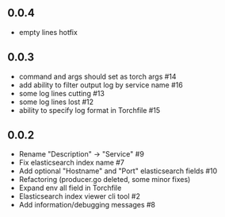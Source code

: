 ## 0.0.4

- empty lines hotfix

## 0.0.3

- command and args should set as torch args #14
- add ability to filter output log by service name #16
- some log lines cutting #13
- some log lines lost #12
- ability to specify log format in Torchfile #15

## 0.0.2

- Rename "Description" -> "Service" #9
- Fix elasticsearch index name #7
- Add optional "Hostname" and "Port" elasticsearch fields #10
- Refactoring (producer.go deleted, some minor fixes)
- Expand env all field in Torchfile
- Elasticsearch index viewer cli tool #2
- Add information/debugging messages #8
